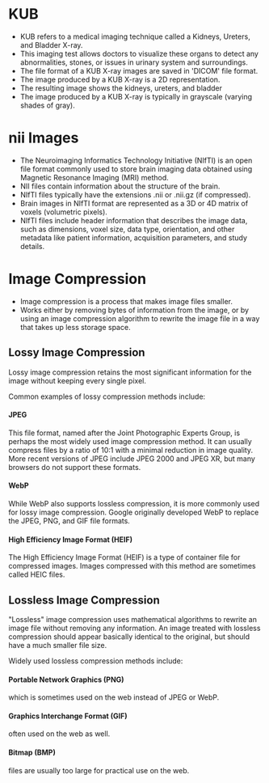 # KUB
- KUB refers to a medical imaging technique called a Kidneys, Ureters, and Bladder X-ray.
- This imaging test allows doctors to visualize these organs to detect any abnormalities, stones, or issues in urinary system and surroundings.
- The file format of a KUB X-ray images are saved in 'DICOM' file format.
- The image produced by a KUB X-ray is a 2D representation.
- The resulting image shows the kidneys, ureters, and bladder
- The image produced by a KUB X-ray is typically in grayscale (varying shades of gray).

# nii Images
- The Neuroimaging Informatics Technology Initiative (NIfTI) is an open file format commonly used to store brain imaging data obtained using Magnetic Resonance Imaging (MRI) method.
- NII files contain information about the structure of the brain.
- NIfTI files typically have the extensions .nii or .nii.gz (if compressed).
- Brain images in NIfTI format are represented as a 3D or 4D matrix of voxels (volumetric pixels).
- NIfTI files include header information that describes the image data, such as dimensions, voxel size, data type, orientation, and other metadata like patient information, acquisition parameters, and study details.

# Image Compression
- Image compression is a process that makes image files smaller.
- Works either by removing bytes of information from the image, or by using an image compression algorithm to rewrite the image file in a way that takes up less storage space.

## Lossy Image Compression
 Lossy image compression retains the most significant information for the image without keeping every single pixel.
 
 Common examples of lossy compression methods include:
#### JPEG
This file format, named after the Joint Photographic Experts Group, is perhaps the most widely used image compression method. It can usually compress files by a ratio of 10:1 with a minimal reduction in image quality. More recent versions of JPEG include JPEG 2000 and JPEG XR, but many browsers do not support these formats.
#### WebP
While WebP also supports lossless compression, it is more commonly used for lossy image compression. Google originally developed WebP to replace the JPEG, PNG, and GIF file formats.
#### High Efficiency Image Format (HEIF)
The High Efficiency Image Format (HEIF) is a type of container file for compressed images. Images compressed with this method are sometimes called HEIC files.
  

## Lossless Image Compression
"Lossless" image compression uses mathematical algorithms to rewrite an image file without removing any information.
An image treated with lossless compression should appear basically identical to the original, but should have a much smaller file size.

Widely used lossless compression methods include:

#### Portable Network Graphics (PNG)
which is sometimes used on the web instead of JPEG or WebP.
#### Graphics Interchange Format (GIF)
often used on the web as well.
#### Bitmap (BMP)
files are usually too large for practical use on the web.
